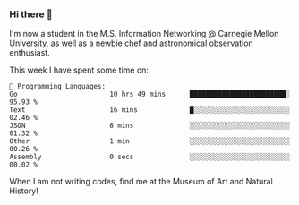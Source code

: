 ### Hi there 👋

I'm now a student in the M.S. Information Networking @ Carnegie Mellon University, as well as a newbie chef and astronomical observation enthusiast. 



<!--START_SECTION:waka-->
This week I have spent some time on: 

```text
💬 Programming Languages: 
Go                       10 hrs 49 mins      ████████████████████████░   95.93 % 
Text                     16 mins             █░░░░░░░░░░░░░░░░░░░░░░░░   02.46 % 
JSON                     8 mins              ░░░░░░░░░░░░░░░░░░░░░░░░░   01.32 % 
Other                    1 min               ░░░░░░░░░░░░░░░░░░░░░░░░░   00.26 % 
Assembly                 0 secs              ░░░░░░░░░░░░░░░░░░░░░░░░░   00.02 % 
```


<!--END_SECTION:waka-->

When I am not writing codes, find me at the Museum of Art and Natural History!
